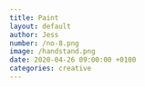 ```yaml
---
title: Paint
layout: default
author: Jess
number: /no-8.png
image: /handstand.png
date: 2020-04-26 09:00:00 +0100
categories: creative
---
```


